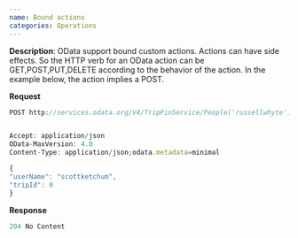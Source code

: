 ```yaml
---
name: Bound actions
categories: Operations
---
```


**Description**: OData support bound custom actions. Actions can have side effects. So the HTTP verb for an OData action can be GET,POST,PUT,DELETE according to the behavior of the action. In the example below, the action implies a POST.

**Request**

```js
POST http://services.odata.org/V4/TripPinService/People('russellwhyte')/Microsoft.OData.SampleService.Models.TripPin.ShareTrip


Accept: application/json
OData-MaxVersion: 4.0
Content-Type: application/json;odata.metadata=minimal

{
"userName": "scottketchum",
"tripId": 0
}
```

**Response**

```js
204 No Content
```


